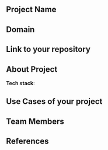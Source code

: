 ## Project Name


## Domain



## Link to your repository


## About Project








**Tech stack**:

 

## Use Cases of your project


## Team Members


## References

